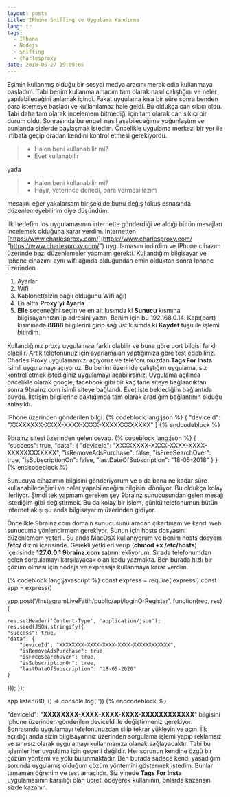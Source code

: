 ```yaml
---
layout: posts
title: IPhone Sniffing ve Uygulama Kandırma
lang: tr
tags:
  - IPhone
  - Nodejs
  - Sniffing
  - charlesproxy
date: 2018-05-27 19:09:05
---
```


Eşimin kullanmış olduğu bir sosyal medya aracını merak edip kullanmaya başladım. Tabi benim kullanma amacım tam olarak nasıl çalıştığını ve neler yapılabileceğini anlamak içindi. Fakat uygulama kısa bir süre sonra benden para istemeye başladı ve kullanılamaz hale geldi. Bu oldukça can sıkıcı oldu. Tabi daha tam olarak incelemem bitmediği için tam olarak can sıkıcı bir durum oldu. Sonrasında bu engeli nasıl aşabileceğime yoğunlaştım ve bunlarıda sizlerde paylaşmak istedim.
Öncelikle uygulama merkezi bir yer ile irtibata geçip oradan kendini kontrol etmesi gerekiyordu.

> - Halen beni kullanabilir mi?
> - Evet kullanabilir

yada

> - Halen beni kullanabilir mi?
> - Hayır, yeterince denedi, para vermesi lazım

mesajını eğer yakalarsam bir şekilde bunu değiş tokuş esnasında düzenlemeyebilirim diye düşündüm.

İlk hedefim Ios uygulamasının internette gönderdiği ve aldığı bütün mesajları incelemek olduğuna karar verdim.
Internetten [https://www.charlesproxy.com/](https://www.charlesproxy.com/ "https://www.charlesproxy.com/") uygulamasını indirdim ve IPhone cihazım üzerinde bazı düzenlemeler yapmam gerekti.
Kullandığım bilgisayar ve Iphone cihazımı aynı wifi ağında olduğundan emin olduktan sonra Iphone üzerinden
1. Ayarlar
2. Wifi
3. Kablonet(sizin bağlı olduğunu Wifi ağı)
4. En altta **Proxy'yi Ayarla**
5. **Elle** seçeneğini seçin ve en alt kısımda ki **Sunucu** kısmına bilgisayarınızın Ip adresini yazın. Benim için bu 192.168.0.14. Kapı(port) kısmınada **8888** bilgilerini girip sağ üst kısımda ki **Kaydet** tuşu ile işlemi bitirdim.

Kullandığınız proxy uygulaması farklı olabilir ve buna göre port bilgisi farklı olabilir.
Artık telefonunuz için ayarlamaları yaptığımıza göre test edebiliriz.
Charles Proxy uygulamamızı açıyoruz ve telefonumuzdan **Tags For Insta** isimli uygulamayı açıyoruz. Bu benim üzerinde çalıştığım uygulama, siz kontrol etmek istediğiniz uygulamayı açabilirsiniz.
Uygulama açılınca öncelikle olarak google, facebook gibi bir kaç tane siteye bağlandıktan sonra 9brainz.com isimli siteye bağlandı. Evet işte beklediğim bağlantıda buydu. İletişim bilgilerine baktığımda tam olarak aradığım bağlantının olduğu anlaşıldı.

IPhone üzerinden gönderilen bilgi.
{% codeblock lang:json %}
{
	"deviceId": "XXXXXXXX-XXXX-XXXX-XXXX-XXXXXXXXXXXX"
}
{% endcodeblock %}

9brainz sitesi üzerinden gelen cevap.
{% codeblock lang:json %}
{
	"success": true,
	"data": {
		"deviceId": "XXXXXXXX-XXXX-XXXX-XXXX-XXXXXXXXXXXX",
		"isRemoveAdsPurchase": false,
		"isFreeSearchOver": true,
		"isSubscriptionOn": false,
		"lastDateOfSubscription": "18-05-2018"
	}
}
{% endcodeblock %}

Sunucuya cihazımın bilgisini gönderiyorum ve o da bana ne kadar süre kullanabileceğimi ve neler yapabileceğim bilgisini dönüyor. Bu oldukça kolay ilerliyor.
Şimdi tek yapmam gereken şey 9brainz sunucusundan gelen mesajı istediğim gibi değiştirmek. Bu da kolay bir işlem, çünkü telefonumun bütün internet akışı şu anda bilgisayarım üzerinden gidiyor.

Öncelikle 9brainz.com domain sunucusunu aradan çıkartmam ve kendi web sunucuma yönlendirmem gerekiyor. Bunun için hosts dosyasını düzenlemem yeterli. Şu anda MacOsX kullanıyorum ve benim hosts dosyam **/etc/** dizini içerisinde. Gerekli yetkileri verip (**chmod +x /etc/hosts**) içerisinde 
**127.0.0.1 9brainz.com**
satırını ekliyorum.
Sırada telefonumdan gelen sorgulamayı karşılayacak olan kodu yazmakta. Ben burada hızlı bir çözüm olması için nodejs ve expressjs kullanmaya karar verdim.

{% codeblock lang:javascript %}
const express = require('express')
const app = express()

app.post('/InstagramLiveFatih/public/api/loginOrRegister', function(req, res) { 
    
    res.setHeader('Content-Type', 'application/json');
    res.send(JSON.stringify({
	"success": true,
	"data": {
		"deviceId": "XXXXXXXX-XXXX-XXXX-XXXX-XXXXXXXXXXXX",
		"isRemoveAdsPurchase": true,
		"isFreeSearchOver": true,
		"isSubscriptionOn": true,
		"lastDateOfSubscription": "18-05-2020"
	}
}));
});

app.listen(80, () => console.log(''))
{% endcodeblock %}

"deviceId": "**XXXXXXXX-XXXX-XXXX-XXXX-XXXXXXXXXXXX**" bilgisini Iphone üzerinden gönderilen deviceId ile değiştirmeniz gerekiyor. Sonrasında uygulamayı telefonunuzdan silip tekrar yükleyin ve açın. İlk açıldığı anda sizin bilgisayarınız üzerinden sorgulama işlemi yapıp reklamsız ve sınırsız olarak uygulamayı kullanmanıza olanak sağlayacaktır.
Tabi bu işlemler her uygulama için geçerli değildir. Her sorunun kendine özgü bir çözüm yöntemi ve yolu bulunmaktadır. Ben burada sadece kendi yaşadığım sorunda uygulamış olduğum çözüm yöntemini göstermek istedim.
Bunlar tamamen öğrenim ve test amaçlıdır. Siz yinede **Tags For Insta** uygulamasının karşılığı olan ücreti ödeyerek kullanının, onlarda kazansın sizde kazanın.